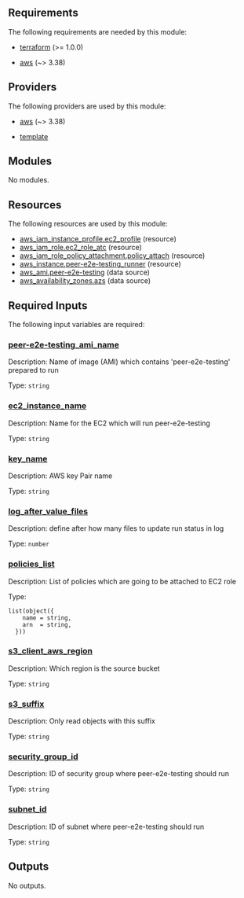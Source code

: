 <!-- BEGIN_TF_DOCS -->
## Requirements

The following requirements are needed by this module:

- <a name="requirement_terraform"></a> [terraform](#requirement\_terraform) (>= 1.0.0)

- <a name="requirement_aws"></a> [aws](#requirement\_aws) (~> 3.38)

## Providers

The following providers are used by this module:

- <a name="provider_aws"></a> [aws](#provider\_aws) (~> 3.38)

- <a name="provider_template"></a> [template](#provider\_template)

## Modules

No modules.

## Resources

The following resources are used by this module:

- [aws_iam_instance_profile.ec2_profile](https://registry.terraform.io/providers/hashicorp/aws/latest/docs/resources/iam_instance_profile) (resource)
- [aws_iam_role.ec2_role_atc](https://registry.terraform.io/providers/hashicorp/aws/latest/docs/resources/iam_role) (resource)
- [aws_iam_role_policy_attachment.policy_attach](https://registry.terraform.io/providers/hashicorp/aws/latest/docs/resources/iam_role_policy_attachment) (resource)
- [aws_instance.peer-e2e-testing_runner](https://registry.terraform.io/providers/hashicorp/aws/latest/docs/resources/instance) (resource)
- [aws_ami.peer-e2e-testing](https://registry.terraform.io/providers/hashicorp/aws/latest/docs/data-sources/ami) (data source)
- [aws_availability_zones.azs](https://registry.terraform.io/providers/hashicorp/aws/latest/docs/data-sources/availability_zones) (data source)

## Required Inputs

The following input variables are required:

### <a name="input_peer-e2e-testing_ami_name"></a> [peer-e2e-testing\_ami\_name](#input\_peer-e2e-testing\_ami\_name)

Description: Name of image (AMI) which contains 'peer-e2e-testing' prepared to run

Type: `string`

### <a name="input_ec2_instance_name"></a> [ec2\_instance\_name](#input\_ec2\_instance\_name)

Description: Name for the EC2 which will run peer-e2e-testing

Type: `string`

### <a name="input_key_name"></a> [key\_name](#input\_key\_name)

Description: AWS key Pair name

Type: `string`

### <a name="input_log_after_value_files"></a> [log\_after\_value\_files](#input\_log\_after\_value\_files)

Description: define after how many files to update run status in log

Type: `number`

### <a name="input_policies_list"></a> [policies\_list](#input\_policies\_list)

Description: List of policies which are going to be attached to EC2 role

Type:

```hcl
list(object({
    name = string,
    arn  = string,
  }))
```

### <a name="input_s3_client_aws_region"></a> [s3\_client\_aws\_region](#input\_s3\_client\_aws\_region)

Description: Which region is the source bucket

Type: `string`

### <a name="input_s3_suffix"></a> [s3\_suffix](#input\_s3\_suffix)

Description: Only read objects with this suffix

Type: `string`

### <a name="input_security_group_id"></a> [security\_group\_id](#input\_security\_group\_id)

Description: ID of security group where peer-e2e-testing should run

Type: `string`


### <a name="input_subnet_id"></a> [subnet\_id](#input\_subnet\_id)

Description: ID of subnet where peer-e2e-testing should run

Type: `string`

## Outputs

No outputs.
<!-- END_TF_DOCS -->